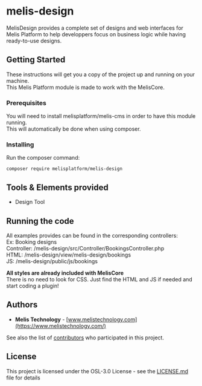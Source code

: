 # melis-design

MelisDesign provides a complete set of designs and web interfaces for Melis Platform to help developpers focus on business logic while having ready-to-use designs.

## Getting Started

These instructions will get you a copy of the project up and running on your machine.  
This Melis Platform module is made to work with the MelisCore.

### Prerequisites

You will need to install melisplatform/melis-cms in order to have this module running.  
This will automatically be done when using composer.

### Installing

Run the composer command:
```
composer require melisplatform/melis-design
```

## Tools & Elements provided

* Design Tool

## Running the code

All examples provides can be found in the corresponding controllers:  
Ex: Booking designs  
Controller: /melis-design/src/Controller/BookingsController.php  
HTML: /melis-design/view/melis-design/bookings  
JS: /melis-design/public/js/bookings  


**All styles are already included with MelisCore**  
There is no need to look for CSS. 
Just find the HTML and JS if needed and start coding a plugin!

## Authors

* **Melis Technology** - [www.melistechnology.com](https://www.melistechnology.com/)

See also the list of [contributors](https://github.com/melisplatform/melis-design/contributors) who participated in this project.


## License

This project is licensed under the OSL-3.0 License - see the [LICENSE.md](LICENSE.md) file for details